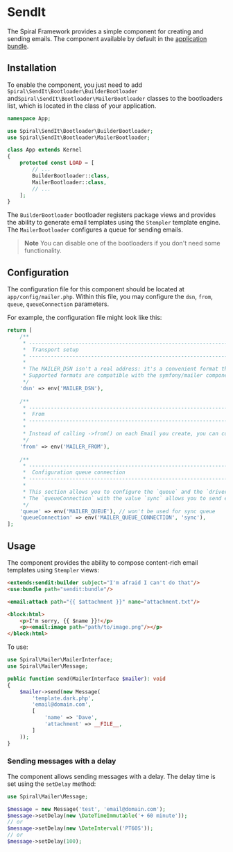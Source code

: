 # SendIt

The Spiral Framework provides a simple component for creating and sending emails. The component available by default in
the [application bundle](https://github.com/spiral/app).

## Installation

To enable the component, you just need to add `Spiral\SendIt\Bootloader\BuilderBootloader` and`Spiral\SendIt\Bootloader\MailerBootloader` 
classes to the bootloaders list, which is located in the class of your application.

```php
namespace App;

use Spiral\SendIt\Bootloader\BuilderBootloader;
use Spiral\SendIt\Bootloader\MailerBootloader;

class App extends Kernel
{
    protected const LOAD = [
        // ...
        BuilderBootloader::class,
        MailerBootloader::class,
        // ...
    ];
}
```

The `BuilderBootloader` bootloader registers package views and provides the ability to generate email templates using 
the `Stempler` template engine. The `MailerBootloader` configures a queue for sending emails.

> **Note**
> You can disable one of the bootloaders if you don't need some functionality.

## Configuration

The configuration file for this component should be located at `app/config/mailer.php`. Within this file, you may 
configure the `dsn`, `from`, `queue`, `queueConnection` parameters.

For example, the configuration file might look like this:

```php
return [
    /**
     * -------------------------------------------------------------------------
     *  Transport setup
     * -------------------------------------------------------------------------
     * 
     * The MAILER_DSN isn't a real address: it's a convenient format that offloads most of the configuration work to mailer.
     * Supported formats are compatible with the symfony/mailer component. 
     */
    'dsn' => env('MAILER_DSN'),
    
    /**
     * -------------------------------------------------------------------------
     *  From
     * -------------------------------------------------------------------------
     * 
     * Instead of calling ->from() on each Email you create, you can configure this value globally. 
     */
    'from' => env('MAILER_FROM'),
    
    /**
     * -------------------------------------------------------------------------
     *  Configuration queue connection
     * -------------------------------------------------------------------------
     * 
     * This section allows you to configure the `queue` and the `driver` for sending emails.
     * The `queueConnection` with the value `sync` allows you to send emails without using a queue.
     */
    'queue' => env('MAILER_QUEUE'), // won't be used for sync queue
    'queueConnection' => env('MAILER_QUEUE_CONNECTION', 'sync'),
];
```

## Usage

The component provides the ability to compose content-rich email templates using `Stempler` views:

```html
<extends:sendit:builder subject="I'm afraid I can't do that"/>
<use:bundle path="sendit:bundle"/>

<email:attach path="{{ $attachment }}" name="attachment.txt"/>

<block:html>
    <p>I'm sorry, {{ $name }}!</p>
    <p><email:image path="path/to/image.png"/></p>
</block:html>
```

To use:

```php
use Spiral\Mailer\MailerInterface;
use Spiral\Mailer\Message;

public function send(MailerInterface $mailer): void
{
    $mailer->send(new Message(
        'template.dark.php', 
        'email@domain.com',
        [
            'name' => 'Dave',
            'attachment' => __FILE__,
        ]
    ));
}
```

### Sending messages with a delay

The component allows sending messages with a delay. The delay time is set using the `setDelay` method:

```php
use Spiral\Mailer\Message;

$message = new Message('test', 'email@domain.com');
$message->setDelay(new \DateTimeImmutable('+ 60 minute'));
// or
$message->setDelay(new \DateInterval('PT60S'));
// or
$message->setDelay(100);
```
